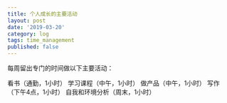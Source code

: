 ```yaml
---
title: 个人成长的主要活动
layout: post
date: '2019-03-20'
category: log
tags: time_management
published: false
---
```


每周留出专门的时间做以下主要活动：

看书（通勤，1小时）
学习课程（中午，1小时）
做产品（中午，1小时）
写作（下午4点，1小时）
自我和环境分析（周末，1小时）
